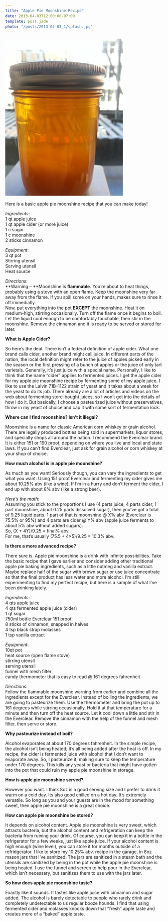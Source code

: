```yaml
---
title: "Apple Pie Moonshine Recipe"
date: 2013-04-03T12:00:00-07:00
template: post.jade
photo: "/posts/2013-04-03_1/splash.jpg"
---
```


![A jar of apple pie moonshine](/posts/2013-04-03_1/splash.jpg "My apple pie moonshine glows in the light so beautifully")

Here is a basic apple pie moonshine recipe that you can make today!

<span class="more-2"></span>

*Ingredients*:  
1 qt apple juice  
1 qt apple cider (or more juice)  
1 c sugar  
1 c moonshine  
2 sticks cinnamon

*Equipment*:  
3 qt pot  
Stirring utensil  
Serving utensil  
Heat source

*Directions*:  
**Warning – **Moonshine is **flammable**. You’re about to heat things, probably using a stove with an open flame. Keep the moonshine very far away from the flame. If you spill some on your hands, makes sure to rinse it off immediatly.  
Now, put everything into the pot **EXCEPT** the moonshine. Heat it on medium-high, stirring occasionally. Turn off the flame once it begins to boil. Let the liquid cool enough to be comfortably touchable, then stir in the moonshine. Remove the cinnamon and it is ready to be served or stored for later.

**What is Apple Cider?**

So here’s the deal. There isn’t a federal definition of apple cider. What one brand calls cider, another brand might call juice. In different parts of the nation, the local definition might refer to the juice of apples picked early in the season or the first pressing of a bunch of apples or the juice of only tart varietals. Generally, it’s just juice with a special name. Personally, I like to think that the name “cider” applies to fermented juices. I get the apple cider for my apple pie moonshine recipe by fermenting some of my apple juice. I like to use the Lalvin 71B-1122 strain of yeast and it takes about a week for the yeast to do its job. There already are a lot of articles and videos on the web about fermenting store-bought juices, so I won’t get into the details of how I do it. But basically, I choose a pasteurized juice without preservatives, throw in my yeast of choice and cap it with some sort of fermentation lock.

**Where can I find moonshine? Isn’t it illegal?**

Moonshine is a name for classic American corn whiskey or grain alcohol. There are legally produced bottles being sold in supermarkets, liquor stores, and specialty shops all around the nation. I recommend the Everclear brand. It is either 151 or 190 proof, depending on where you live and local and state laws. If you can’t find Everclear, just ask for grain alcohol or corn whiskey at your shop of choice.

**How much alcohol is in apple pie moonshine?**

As much as you want! Seriously though, you can vary the ingredients to get what you want. Using 151 proof Everclear and fermenting my cider gives me about 10.25% abv (like a wine). If I’m in a hurry and don’t ferment the cider, I end up with about 8% abv (like a strong beer).

*Here’s the math*:  
Assuming you stick to the proportions I use (4 parts juice, 4 parts cider, 1 part moonshine, about 0.25 parts dissolved sugar), then you’ve got a total of 9.25 liquid parts. 1 part of that is moonshine @ X% abv (Everclear is 75.5% or 95%) and 4 parts are cider @ Y% abv (apple juice ferments to about 5% abv without added sugars).  
So, (X + 4Y)/9.25 = final% abv.  
For me, that’s usually (75.5 + 4×5)/9.25 = 10.3% abv.

**Is there a more advanced recipe?**

There sure is. Apple pie moonshine is a drink with infinite possibilities. Take the basic recipe that I gave earlier and consider adding other traditional apple pie baking ingredients, such as a little nutmeg and vanilla extract. Maybe replace half of the sugar with brown sugar or use juice concentrate so that the final product has less water and more alcohol. I’m still experimenting to find my perfect recipe, but here is a sample of what I’ve been drinking lately.

*Ingredients*:  
4 qts apple juice  
4 qts fermented apple juice (cider)  
1 qt sugar  
750ml bottle Everclear 151 proof  
8 sticks of cinnamon, snapped in halves  
4 tsp black strap molasses  
1 tsp vanilla extract

*Equipment*:  
10qt pot  
heat source (open flame stove)  
stirring utensil  
serving utensil  
funnel with mesh filter  
candy thermometer that is easy to read @ 161 degrees fahrenheit

*Directions*:  
Follow the flammable moonshine warning from earlier and combine all the ingredients except for the Everclear. Instead of boiling the ingredients, we are going to pasteurize them. Use the thermometer and bring the pot up to 161 degrees while stirring occasionally. Hold it at that temperature for a minute and then turn off the heat source. Let it cool down a little and stir in the Everclear. Remove the cinnamon with the help of the funnel and mesh filter, then serve or store.

**Why pasteurize instead of boil?**

Alcohol evaporates at about 170 degrees fahrenheit. In the simple recipe, the alcohol isn’t being heated; it’s all being added after the heat is off. In my recipe, the cider is fermented juice with alcohol that I don’t want to evaporate away. So, I pasteurize it, making sure to keep the temperature under 170 degrees. This kills any yeast or bacteria that might have gotten into the pot that could ruin my apple pie moonshine in storage.

**How is apple pie moonshine served?**

However you want. I think 8oz is a good serving size and I prefer to drink it warm on a cold day. Its also good chilled on a hot day. It’s extremely versatile. So long as you and your guests are in the mood for something sweet, then apple pie moonshine is a great choice.

**How can apple pie moonshine be stored?**

It depends on alcohol content. Apple pie moonshine is very sweet, which attracts bacteria, but the alcohol content and refrigeration can keep the bacteria from ruining your drink. Of course, you can keep it in a bottle in the refrigerator for a few weeks, just like apple juice. If your alcohol content is high enough (wine level), you can store it for months outside of a refridgerator. I like to store my 10.25% abv. recipe in the garage, in 8oz mason jars that I’ve sanitized. The jars are sanitized in a steam bath and the utensils are sanitized by being in the pot while the apple pie moonshine is being heated. I use the funnel and screen to help pour in the Everclear, which isn’t necessary, but sanitizes them to use with the jars later.

**So how does apple pie moonshine taste?**

Exactly like it sounds. It tastes like apple juice with cinnamon and sugar added. The alcohol is barely detectable to people who rarely drink and completely undetectable to us regular booze hounds. I find that using fermented cider and molasses knocks down that “fresh” apple taste and creates more of a “baked” apple taste.

